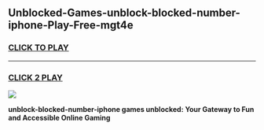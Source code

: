 
## Unblocked-Games-unblock-blocked-number-iphone-Play-Free-mgt4e
<h3>
<a href="https://premium76.site?title=unblock-blocked-number-iphone&ref=10A">CLICK TO PLAY</a></h3>
<hr>

<h3>
<a href="https://premium76.site?title=unblock-blocked-number-iphone&ref=10A">CLICK 2 PLAY</a>
  
</h3>

<a href="https://premium76.site?title=unblock-blocked-number-iphone&ref=10A"><img src="https://clearcache.store/games.png"></a>


**unblock-blocked-number-iphone games unblocked: Your Gateway to Fun and Accessible Online Gaming**
